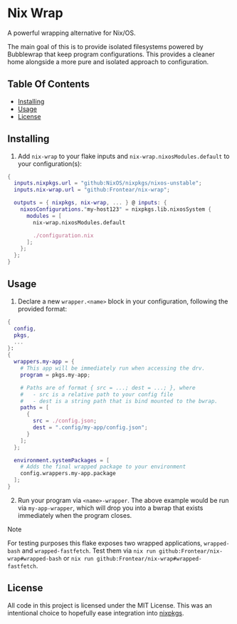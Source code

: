 # Nix Wrap
A powerful wrapping alternative for Nix/OS.

The main goal of this is to provide isolated filesystems powered by Bubblewrap that keep program configurations. This provides a cleaner home alongside a more pure and isolated approach to configuration.

## Table Of Contents
- [Installing](#installing)
- [Usage](#usage)
- [License](#license)

## Installing
1. Add `nix-wrap` to your flake inputs and `nix-wrap.nixosModules.default` to your configuration(s):
```nix
{
  inputs.nixpkgs.url = "github:NixOS/nixpkgs/nixos-unstable";
  inputs.nix-wrap.url = "github:Frontear/nix-wrap";

  outputs = { nixpkgs, nix-wrap, ... } @ inputs: {
    nixosConfigurations."my-host123" = nixpkgs.lib.nixosSystem {
      modules = [
        nix-wrap.nixosModules.default

        ./configuration.nix
      ];
    };
  };
}
```

## Usage
1. Declare a new `wrapper.<name>` block in your configuration, following the provided format:
```nix
{
  config,
  pkgs,
  ...
}:
{
  wrappers.my-app = {
    # This app will be immediately run when accessing the drv.
    program = pkgs.my-app;

    # Paths are of format { src = ...; dest = ...; }, where
    #   - src is a relative path to your config file
    #   - dest is a string path that is bind mounted to the bwrap.
    paths = [
      {
        src = ./config.json;
        dest = ".config/my-app/config.json";
      }
    ];
  };

  environment.systemPackages = [
    # Adds the final wrapped package to your environment
    config.wrappers.my-app.package
  ];
}
```
2. Run your program via `<name>-wrapper`. The above example would be run via `my-app-wrapper`, which will drop you into a bwrap that exists immediately when the program closes.

> [!NOTE]
> For testing purposes this flake exposes two wrapped applications, `wrapped-bash` and `wrapped-fastfetch`. Test them via `nix run github:Frontear/nix-wrap#wrapped-bash` or `nix run github:Frontear/nix-wrap#wrapped-fastfetch`.

## License
All code in this project is licensed under the MIT License. This was an intentional choice to hopefully ease integration into [nixpkgs](https://github.com/NixOS/nixpkgs).
